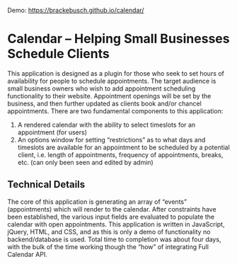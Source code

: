 Demo: https://brackebusch.github.io/calendar/

# Calendar – Helping Small Businesses Schedule Clients

This application is designed as a plugin for those who seek to set hours of availability for people to schedule appointments. The target audience is small business owners who wish to add appointment scheduling functionality to their website. Appointment openings will be set by the business, and then further updated as clients book and/or chancel appointments.
There are two fundamental components to this application: 
1.	A rendered calendar with the ability to select timeslots for an appointment (for users)
2.	An options window for setting “restrictions” as to what days and timeslots are available for an appointment to be scheduled by a potential client, i.e. length of appointments, frequency of appointments, breaks, etc. (can only been seen and edited by admin)

## Technical Details
The core of this application is generating an array of “events” (appointments) which will render to the calendar. After constraints have been established, the various input fields are evaluated to populate the calendar with open appointments. 
This application is written in JavaScript, jQuery, HTML, and CSS, and as this is only a demo of functionality no backend/database is used. Total time to completion was about four days, with the bulk of the time working though the “how” of integrating Full Calendar API.

